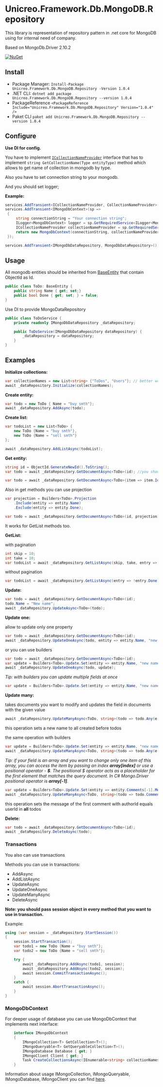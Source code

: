 # Unicreo.Framework.Db.MongoDB.Repository
This library is representation of repository pattern in .net core for MongoDB using for internal need of company.

Based on MongoDb.Driver 2.10.2

[![NuGet](https://img.shields.io/nuget/v/Unicreo.Framework.Db.MongoDB.Repository)](https://www.nuget.org/packages/Unicreo.Framework.Db.MongoDB.Repository/)
## Install

- Package Manager:   `Install-Package Unicreo.Framework.Db.MongoDB.Repository -Version 1.0.4`
- .NET CLI: `dotnet add package Unicreo.Framework.Db.MongoDB.Repository --version 1.0.4`
- PackageReference `<PackageReference Include="Unicreo.Framework.Db.MongoDB.Repository" Version="1.0.4" />`
- Paket CLI `paket add Unicreo.Framework.Db.MongoDB.Repository --version 1.0.4`

## Configure

**Use DI for config.**

You have to implement [`ICollectionNameProvider`](https://github.com/unicreo/framework-db-mongodb-repository/blob/master/Source/Interfaces/ICollectionNameProvider.cs) interface that has
to implement `string GetCollectionName(Type entityType)` method which
allows to get name of collection in mongodb by type.

Also you have to set connection string to your mongodb.

And you should set logger;

**Example:**

```c#
services.AddTransient<ICollectionNameProvider, CollectionNameProvider>(); // You have to implement this interface by yourself   
services.AddTransient<IMongoDbContext>(sp =>
 {
     string connectionString = "Your connection string";
     ILogger<MongoDbContext> logger = sp.GetRequiredService<ILogger<MongoDbContext>>();
     ICollectionNameProvider collectionNameProvider = sp.GetRequiredService<ICollectionNameProvider>;
     return new MongoDbContext(connectionString, collectionNameProvider);
 });

services.AddTransient<IMongoDbDataRepository, MongoDbDataRepository>();
 ```

## Usage

All mongodb entities should be inherited from [BaseEntity](https://github.com/unicreo/framework-db-mongodb-repository/blob/master/Source/Models/BaseEntity.cs) that contain ObjectId as Id.

```c#
public class ToDo: BaseEntity {
    public string Name { get; set;}
    public bool Done { get; set; } = false; 
}
```

Use DI to provide MongoDataRepository

```c#
public class ToDoService {
    private readonly IMongoDbDataRepository _dataRepository;

    public ToDoService(IMongoDbDataRepository dataRepository) {
        _dataRepository = dataRepository;
    }
}
```

## Examples

**Initialize collections:**

```c#
var collectionNames = new List<string> {"ToDos", "Users"}; // better way is to get names from CollectionNameProvider
await _dataRepository.Initialize(collectionNames);

```

**Create entity:**

```c#
var todo = new ToDo { Name = "buy smth"};
await _dataRepository.AddAsync(todo);
```

**Create list:**

```c#
var todoList = new List<ToDo> {
    new ToDo {Name = "buy smth"},
    new ToDo {Name = "sell smth"}
};

await _dataRepository.AddListAsync(todoList);
```


**Get entity:**

```c#
string id = ObjectId.GenerateNewId().ToString();
var todo = await _dataRepository.GetDocumentAsync<ToDo>(id); //you should ensure that id is valid ObjectId
```

```c#
var todo = await _dataRepository.GetDocumentAsync<ToDo>(item => item.Id == ObjectId.Parse(id) && !item.Done);
```

Also in get methods you can use projection
```c#
var projection = Builders<ToDo>.Projection
    .Include(entity => entity.Name)
    .Exclude(entity => entity.Done);

var todo = await _dataRepository.GetDocumentAsync<ToDo>(id, projection);
```

It works for GetList methods too.

**GetList:**

with pagination

```c#
int skip = 10;
int take = 10;
var todoList = await _dataRepository.GetListAsync(skip, take, entry => !entry.Done);
```
without pagination

```c#
var todoList = await _dataRepository.GetListAsync(entry => !entry.Done);
```

**Update:**
```c#
var todo = await _dataRepository.GetDocumentAsync<ToDo>(id);
todo.Name = "New name";
await _dataRepository.UpdateAsync<ToDo>(todo);
```

**Update one:**

allow to update only one property

```c#
var todo = await _dataRepository.GetDocumentAsync<ToDo>(id);
await _dataRepository.UpdateOneAsync(todo, entity => entity.Name, "new name");
```

or you can use builders
```c#
var todo = await _dataRepository.GetDocumentAsync<ToDo>(id);
var update = Builders<ToDo>.Update.Set(entity => entity.Name, "new name");
await _dataRepository.UpdateOneAsync(todo, update);
```

_Tip: with builders you can update multiple fields at once_
```c#
var update = Builders<ToDo>.Update.Set(entity => entity.Name, "new name").Set(entity => entity.Title, "new title");
```

**Update many:**

takes documents you want to modify and updates the field in documents with the given value

```c#
await _dataRepository.UpdateManyAsync<ToDo, string>(todo => todo.Any(e => e.CreatedDate <= new DateTime.Now), todo => todo.Name, "new name");
```
this operation sets a new name to all created before todos 

the same operation with builders

```c#
var update = Builders<ToDo>.Update.Set(entity => entity.Name, "new name");
await _dataRepository.UpdateManyAsync<ToDo, string>(todo => todo.Any(e => e.CreatedDate <= new DateTime.Now), update);
```

_Tip: if your field is an array and you want to change only one item of this array, you can access the item by passing an index **array[index]** or use a positional operator - **$**. The positional $ operator acts as a placeholder for the first element that matches the query document. In C# Mongo.Driver positional operator is **array[-1]**._

```c#
var update = Builders<ToDo>.Update.Set(entity => entity.Comments[-1].Message, "new message");
await _dataRepository.UpdateManyAsync<ToDo, string>(todo => todo.Comments.Any(comment => comment.authorId == userId), update);
```

this operation sets the message of the first comment with authorId equals userId in **all** todos

**Delete:**

```c#
var todo = await _dataRepository.GetDocumentAsync<ToDo>(id);
await _dataRepository.DeleteAsync(todo);
```

### **Transactions**

You also can use transactions

Methods you can use in transactions:

- AddAsync
- AddListAsync
- UpdateAsync
- UpdateOneAsync
- UpdateManyAsync
- DeleteAsync

**Note: you should pass session object in every method that you want to use in transaction.**

Example:

```c#
using (var session = _dataRepository.StartSession())
{
    session.StartTransaction();
    var todo1 = new ToDo {Name = "buy smth"};
    var todo2 = new ToDo {Name = "sell smth"};

    try {
        await _dataRepository.AddAsync(todo1, session);
        await _dataRepository.AddAsync(todo2, session);
        await session.CommitTransactionAsync();        
    }
    catch {
        await session.AbortTransactionAsync();
    }
}
```

### MongoDbContext
For deeper usage of database you can use MongoDbContext
that implements next interface:

```c#
    interface IMongoDbContext
    {
        IMongoCollection<T> GetCollection<T>();
        IMongoQueryable<T> GetQueryableCollection<T>();
        IMongoDatabase Database { get; }
        IMongoClient Client { get; }
        Task CreateCollectionsAsync(IEnumerable<string> collectionNames);
    }
``` 

Information about usage IMongoCollection, IMongoQueryable,
 IMongoDatabase, IMongoClient you can find [here](https://mongodb.github.io/mongo-csharp-driver/2.10).
 
